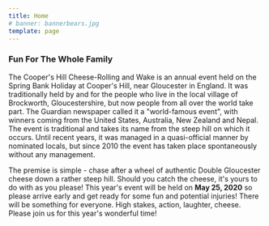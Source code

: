 ```yaml
---
title: Home
# banner: bannerbears.jpg
template: page
---
```


### Fun For The Whole Family

The Cooper's Hill Cheese-Rolling and Wake is an annual event held on the Spring Bank Holiday at Cooper's Hill, near Gloucester in England. It was traditionally held by and for the people who live in the local village of Brockworth, Gloucestershire, but now people from all over the world take part. The Guardian newspaper called it a "world-famous event", with winners coming from the United States, Australia, New Zealand and Nepal.  The event is traditional and takes its name from the steep hill on which it occurs. Until recent years, it was managed in a quasi-official manner by nominated locals, but since 2010 the event has taken place spontaneously without any management. 

The premise is simple - chase after a wheel of authentic Double Gloucester cheese down a rather steep hill. Should you catch the cheese, it's yours to do with as you please! This year's event will be held on __May 25, 2020__ so please arrive early and get ready for some fun and potential injuries! There will be something for everyone. High stakes, action, laughter, cheese. Please join us for this year's wonderful time!